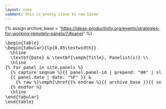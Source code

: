 ```yaml
---
layout: none
comment: this is pretty close to raw latex
---
```

{% assign archive_base = "https://ideas-productivity.org/events/strategies-for-working-remotely-panels//\#panel" %}
<pre>
\begin{table}
\begin{tabular}{lp{0.85\textwidth}}
  \hline
  \textbf{Date} & \textbf{\emph{Title}, Panelist(s)} \\
  \hline
{% for panel in site.panels %}
  {% capture seqnum %}{{ panel.panel-id | prepend: "00" | slice: -3, 3 }}{% endcapture %}
  {{ panel.date | date: "%F" }} & 
    {% raw %}\emph{\href{{% endraw %}{{ archive_base }}{{ seqnum }}{% raw %}}{{% endraw %}{{ panel.title}}{% raw %}}}{% endraw %}, {{ panel.author }} \\
  {% endfor %}
  \hline
\end{tabular}
\end{table}
</pre>

